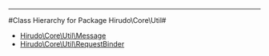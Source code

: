 - - -

#Class Hierarchy for Package Hirudo\Core\Util#<ul>
<li><a href="https://github.com/JeyDotC/Hirudo-docs/blob/master/hirudo/core/util/message.md">Hirudo\Core\Util\Message</a></li>
<li><a href="https://github.com/JeyDotC/Hirudo-docs/blob/master/hirudo/core/util/requestbinder.md">Hirudo\Core\Util\RequestBinder</a></li>
</ul>
